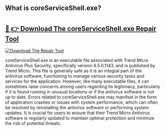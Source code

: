 ## What is coreServiceShell.exe? 

# <h2><a href="https://exedetect.com/download.php?coreServiceShell.exe">🔗 👉 Download The coreServiceShell.exe Repair Tool</a></h2>

[![Download The Repair Tool](https://exedetect.com/download-button.jpg)](https://exedetect.com/download.php?coreServiceShell.exe)

coreServiceShell.exe is an executable file associated with Trend Micro Antivirus Plus Security, specifically version 6.5.0.1143, and is published by Trend Micro. This file is generally safe as it is an integral part of the antivirus software, functioning to manage various security tasks and services for the application. However, like many executable files, it can sometimes raise concerns among users regarding its legitimacy, particularly if it is found running in unusual locations or if the antivirus software is not up to date. Errors related to coreServiceShell.exe may manifest in the form of application crashes or issues with system performance, which can often be resolved by reinstalling the antivirus software or performing system updates. It is crucial for users to ensure that their Trend Micro Antivirus software is regularly updated to maintain optimal protection and minimize the risk of potential threats.